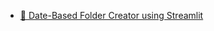 - [📂 Date-Based Folder Creator using Streamlit]([https://github.com/Umersaeed81/Performance_Applications/tree/main/Dynamic_Folder_Creator](https://github.com/Umersaeed81/Performance_Applications/blob/main/Dynamic_Folder_Creator/Folder_Creation_Application.py))
